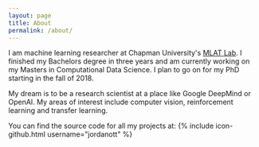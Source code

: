 ```yaml
---
layout: page
title: About
permalink: /about/
---
```


I am machine learning researcher at Chapman University's [MLAT Lab](http://mlat.chapman.edu/). I finished my Bachelors degree in three years and am currently working on my Masters in Computational Data Science. I plan to go on for my PhD starting in the fall of 2018.  

My dream is to be a research scientist at a place like Google DeepMind or OpenAI. My areas of interest include computer vision, reinforcement learning and transfer learning.

You can find the source code for all my projects at:
{% include icon-github.html username="jordanott" %}

